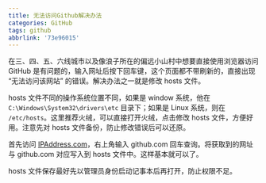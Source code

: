 ```yaml
---
title: 无法访问Github解决办法
categories: GitHub
tags: github
abbrlink: '73e96015'
---
```


在三、四、五、六线城市以及像浪子所在的偏远小山村中想要直接使用浏览器访问 GitHub 是有问题的，输入网址后按下回车键，这个页面都不带刷新的，直接出现 “无法访问该网站” 的错误。解决办法之一就是修改 hosts 文件。

<!-- more -->

hosts 文件不同的操作系统位置不同，如果是 window 系统，他在 `C:\Windows\System32\drivers\etc` 目录下；如果是 Linux 系统，则在 `/etc/hosts`。这里推荐火绒，可以直接打开火绒，点击修改 hosts 文件，方便好用。注意先对 hosts 文件备份，防止修改错误后可以还原。

首先访问 [IPAddress.com](https://www.ipaddress.com/)，右上角输入 github.com 回车查询。将获取到的网址与 github.com 对应写入到 hosts 文件中。这样基本就可以了。

hosts 文件保存最好先以管理员身份启动记事本后再打开，防止权限不足。
